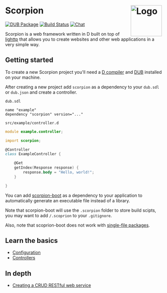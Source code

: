Scorpion
<img align="right" alt="Logo" width="100" src="https://i.imgur.com/A7ozW1W.png">
=======

[![DUB Package](https://img.shields.io/dub/v/scorpion.svg)](https://code.dlang.org/packages/scorpion)
[![Build Status](https://travis-ci.org/scorpion-framework/scorpion.svg?branch=master)](https://travis-ci.org/scorpion-framework/scorpion)
[![Chat](https://img.shields.io/badge/chat-on%20discord-7289da.svg)](https://discord.gg/b3YQ3J6)

Scorpion is a web framework written in D built on top of [lighttp](https://github.com/Kripth/lighttp) that allows you to create websites and other web applications in a very simple way.

## Getting started

To create a new Scorpion project you'll need a [D compiler](https://dlang.org/download.html) and [DUB](https://code.dlang.org/download) installed on your machine.

After creating a new project add `scorpion` as a dependency to your `dub.sdl` or `dub.json` and create a controller.

`dub.sdl`
```sdl
name "example"
dependency "scorpion" version="..."
```

`src/example/controller.d`
```d
module example.controller;

import scorpion;

@Controller
class ExampleController {

	@Get
	getIndex(Response response) {
		response.body = "Hello, world!";
	}

}
```

You can add [scorpion-boot](https://scorpion-boot.dub.pm) as a dependency to your application to automatically generate an executable file instead of a library.

Note that scorpion-boot will use the `.scorpion` folder to store build scipts, you may want to add `/.scoprion` to your `.gitignore`.

Also, note that scoprion-boot does not work with [single-file packages](https://dub.pm/advanced_usage.html).

## Learn the basics

- [Configuration](docs/configuration.md)
- [Controllers](docs/controller.md)

## In depth

- [Creating a CRUD RESTful web service](examples/crud)
